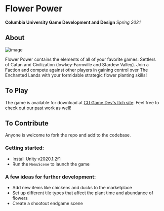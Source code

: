 # Flower Power
**Columbia University Game Development and Design** *Spring 2021*

## About
![image](https://user-images.githubusercontent.com/32348009/116834722-36dde580-ab74-11eb-9478-06899b1ea052.png)

Flower Power contains the elements of all of your favorite games: Settlers of Catan and Civilization (lowkey-Farmville and Stardew Valley). Join a Faction and compete against other players in gaining control over The Enchanted Lands with your formidable strategic flower planting skills!

## To Play
The game is available for download at [CU Game Dev's Itch site](https://cugamedev.itch.io/flower-power). Feel free to check out our past work as well!

## To Contribute
Anyone is welcome to fork the repo and add to the codebase.
### Getting started:
- Install Unity v2020.1.2f1
- Run the `MenuScene` to launch the game

### A few ideas for further development:
- Add new items like chickens and ducks to the marketplace
- Set up different tile types that affect the plant time and abundance of flowers
- Create a shootout endgame scene
